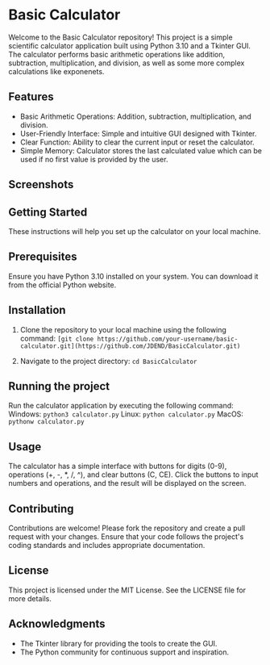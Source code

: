 # Basic Calculator

Welcome to the Basic Calculator repository! This project is a simple scientific calculator application built using Python 3.10 and a Tkinter GUI. The calculator performs basic arithmetic operations like addition, subtraction, multiplication, and division, as well as some more complex calculations like exponenets.

## Features

- Basic Arithmetic Operations: Addition, subtraction, multiplication, and division.
- User-Friendly Interface: Simple and intuitive GUI designed with Tkinter.
- Clear Function: Ability to clear the current input or reset the calculator.
- Simple Memory: Calculator stores the last calculated value which can be used if no first value is provided by the user.

## Screenshots

## Getting Started

These instructions will help you set up the calculator on your local machine.

## Prerequisites

Ensure you have Python 3.10 installed on your system. You can download it from the official Python website.

## Installation

1. Clone the repository to your local machine using the following command:
`[git clone https://github.com/your-username/basic-calculator.git](https://github.com/JDEND/BasicCalculator.git)`

2. Navigate to the project directory:
`cd BasicCalculator`

## Running the project

Run the calculator application by executing the following command:
Windows: `python3 calculator.py`
Linux: `python calculator.py`
MacOS: `pythonw calculator.py`

## Usage

The calculator has a simple interface with buttons for digits (0-9), operations (+, -, *, /, ^), and clear buttons (C, CE). Click the buttons to input numbers and operations, and the result will be displayed on the screen.

## Contributing

Contributions are welcome! Please fork the repository and create a pull request with your changes. Ensure that your code follows the project's coding standards and includes appropriate documentation.

## License

This project is licensed under the MIT License. See the LICENSE file for more details.

## Acknowledgments

- The Tkinter library for providing the tools to create the GUI.
- The Python community for continuous support and inspiration.
